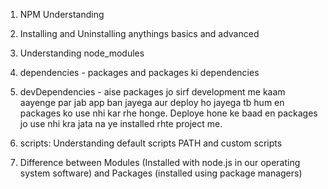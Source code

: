 1) NPM Understanding

2) Installing and Uninstalling anythings basics and advanced

3) Understanding node_modules

4) dependencies - packages and packages ki dependencies

5) devDependencies - aise packages jo sirf development me kaam aayenge par jab app ban jayega aur deploy ho jayega tb hum en packages ko use nhi kar rhe honge. Deploye hone ke baad en packages jo use nhi kra jata na ye installed rhte project me.

6) scripts: Understanding default scripts PATH and custom scripts

7) Difference between Modules (Installed with node.js in our operating system software) and Packages (installed using package managers)
